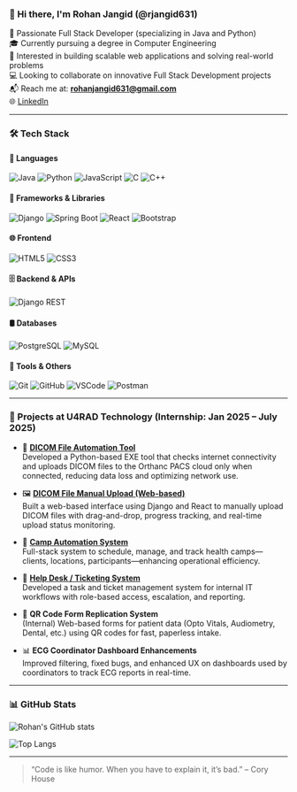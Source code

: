 ### 👋 Hi there, I'm Rohan Jangid (@rjangid631)

🚀 Passionate Full Stack Developer (specializing in Java and Python)  
🎓 Currently pursuing a degree in Computer Engineering  
👀 Interested in building scalable web applications and solving real-world problems  
💻 Looking to collaborate on innovative Full Stack Development projects  
📬 Reach me at: **rohanjangid631@gmail.com**  
🌐 [LinkedIn](https://www.linkedin.com/in/rohan-jangid-a54b68229/)

---

### 🛠 Tech Stack

#### 🚀 Languages
![Java](https://img.shields.io/badge/Java-ED8B00?style=for-the-badge&logo=java&logoColor=white)
![Python](https://img.shields.io/badge/Python-3670A0?style=for-the-badge&logo=python&logoColor=ffdd54)
![JavaScript](https://img.shields.io/badge/JavaScript-F7DF1E?style=for-the-badge&logo=javascript&logoColor=black)
![C](https://img.shields.io/badge/C-00599C?style=for-the-badge&logo=c&logoColor=white)
![C++](https://img.shields.io/badge/C++-00599C?style=for-the-badge&logo=c%2B%2B&logoColor=white)

#### 🧩 Frameworks & Libraries
![Django](https://img.shields.io/badge/Django-092E20?style=for-the-badge&logo=django&logoColor=white)
![Spring Boot](https://img.shields.io/badge/SpringBoot-6DB33F?style=for-the-badge&logo=spring-boot&logoColor=white)
![React](https://img.shields.io/badge/React-20232A?style=for-the-badge&logo=react&logoColor=61DAFB)
![Bootstrap](https://img.shields.io/badge/Bootstrap-563d7c?style=for-the-badge&logo=bootstrap&logoColor=white)

#### 🌐 Frontend
![HTML5](https://img.shields.io/badge/HTML5-E34F26?style=for-the-badge&logo=html5&logoColor=white)
![CSS3](https://img.shields.io/badge/CSS3-1572B6?style=for-the-badge&logo=css3&logoColor=white)

#### 🗄️ Backend & APIs
![Django REST](https://img.shields.io/badge/DRF-ff1709?style=for-the-badge&logo=django&logoColor=white)

#### 🛢️ Databases
![PostgreSQL](https://img.shields.io/badge/PostgreSQL-316192?style=for-the-badge&logo=postgresql&logoColor=white)
![MySQL](https://img.shields.io/badge/MySQL-00758F?style=for-the-badge&logo=mysql&logoColor=white)

#### 🧰 Tools & Others
![Git](https://img.shields.io/badge/Git-F05032?style=for-the-badge&logo=git&logoColor=white)
![GitHub](https://img.shields.io/badge/GitHub-181717?style=for-the-badge&logo=github&logoColor=white)
![VSCode](https://img.shields.io/badge/VSCode-007ACC?style=for-the-badge&logo=visual-studio-code&logoColor=white)
![Postman](https://img.shields.io/badge/Postman-FF6C37?style=for-the-badge&logo=postman&logoColor=white)

---

### 💼 Projects at U4RAD Technology (Internship: Jan 2025 – July 2025)

- 🔄 [**DICOM File Automation Tool**](https://github.com/rjangid631/U4rad-Orthanc-Job-Monitor-.git)  
  Developed a Python-based EXE tool that checks internet connectivity and uploads DICOM files to the Orthanc PACS cloud only when connected, reducing data loss and optimizing network use.

- 🖼 [**DICOM File Manual Upload (Web-based)**](https://github.com/rjangid631/U4RAD_DICOM_UPLOAD_PROJECT.git)  
  Built a web-based interface using Django and React to manually upload DICOM files with drag-and-drop, progress tracking, and real-time upload status monitoring.

- 🏥 [**Camp Automation System**](https://github.com/rjangid631/campautomation.git)  
  Full-stack system to schedule, manage, and track health camps—clients, locations, participants—enhancing operational efficiency.

- 🧾 [**Help Desk / Ticketing System**](https://github.com/rjangid631/HelpDesk.git)  
  Developed a task and ticket management system for internal IT workflows with role-based access, escalation, and reporting.

- 📱 **QR Code Form Replication System**  
  (Internal) Web-based forms for patient data (Opto Vitals, Audiometry, Dental, etc.) using QR codes for fast, paperless intake.

- 📊 **ECG Coordinator Dashboard Enhancements**  
  Improved filtering, fixed bugs, and enhanced UX on dashboards used by coordinators to track ECG reports in real-time.

---

### 📊 GitHub Stats

![Rohan's GitHub stats](https://github-readme-stats.vercel.app/api?username=rjangid631&show_icons=true&theme=github_dark&hide_border=false&count_private=true)

![Top Langs](https://github-readme-stats.vercel.app/api/top-langs/?username=rjangid631&layout=compact&theme=github_dark&hide_border=false)

---

> “Code is like humor. When you have to explain it, it’s bad.” – Cory House

<!---
rjangid631/rjangid631 is a ✨ special ✨ repository because its `README.md` (this file) appears on your GitHub profile.
You can click the Preview link to take a look at your changes.
--->
